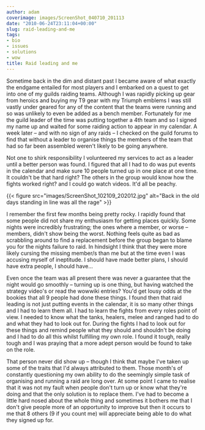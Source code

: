 ```yaml
---
author: adam
coverimage: images/ScreenShot_040710_201113
date: "2010-06-24T23:11:04+00:00"
slug: raid-leading-and-me
tags:
- bio
- issues
- solutions
- wow
title: Raid leading and me
---
```


Sometime back in the dim and distant past I became aware of what exactly the endgame entailed for most players and I embarked on a quest to get into one of my guilds raiding teams. Although I was rapidly picking up gear from heroics and buying my T9 gear with my Triumph emblems I was still vastly under geared for any of the content that the teams were running and so was unlikely to even be added as a bench member. Fortunately for me the guild leader of the time was putting together a 4th team and so I signed my name up and waited for some raiding action to appear in my calendar. A week later &#8211; and with no sign of any raids &#8211; I checked on the guild forums to find that without a leader to organise things the members of the team that had so far been assembled weren't likely to be going anywhere.

<!--more-->

Not one to shirk responsibility I volunteered my services to act as a leader until a better person was found. I figured that all I had to do was put events in the calendar and make sure 10 people turned up in one place at one time. It couldn't be that hard right? The others in the group would know how the fights worked right? and I could go watch videos. It'd all be peachy.

{{< figure src="images/ScreenShot_102109_202012.jpg" alt="Back in the old days standing in line was all the rage" >}}

I remember the first few months being pretty rocky. I rapidly found that some people did not share my enthusiasm for getting places quickly. Some nights were incredibly frustrating; the ones where a member, or worse &#8211; members, didn't show being the worst. Nothing feels quite as bad as scrabbling around to find a replacement before the group began to blame you for the nights failure to raid. In hindsight I think that they were more likely cursing the missing member/s than me but at the time even I was accusing myself of ineptitude. I should have made better plans, I should have extra people, I should have&#8230;

Even once the team was all present there was never a guarantee that the night would go smoothly &#8211; turning up is one thing, but having watched the strategy video's or read the wowwiki entries? You'd get lousy odds at the bookies that all 9 people had done these things. I found then that raid leading is not just putting events in the calendar, it is so many other things and I had to learn them all. I had to learn the fights from every roles point of view. I needed to know what the tanks, healers, melee and ranged had to do and what they had to look out for. During the fights I had to look out for these things and remind people what they should and shouldn't be doing and I had to do all this whilst fulfilling my own role. I found it tough, really tough and I was praying that a more adept person would be found to take on the role.

That person never did show up &#8211; though I think that maybe I've taken up some of the traits that I'd always attributed to them. Those month's of constantly questioning my own ability to do the seemingly simple task of organising and running a raid are long over. At some point I came to realise that it was not my fault when people don't turn up or know what they're doing and that the only solution is to replace them. I've had to become a little hard nosed about the whole thing and sometimes it bothers me that I don't give people more of an opportunity to improve but then it occurs to me that 8 others (9 if you count me) will appreciate being able to do what they signed up for.